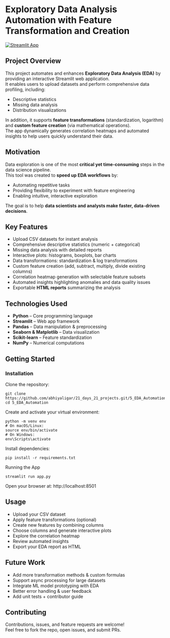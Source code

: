 # Exploratory Data Analysis Automation with Feature Transformation and Creation

[![Streamlit App](https://img.shields.io/badge/Live%20Demo-Streamlit-brightgreen)](https://edaauto.streamlit.app/)

## Project Overview
This project automates and enhances **Exploratory Data Analysis (EDA)** by providing an interactive Streamlit web application.  
It enables users to upload datasets and perform comprehensive data profiling, including:
- Descriptive statistics
- Missing data analysis
- Distribution visualizations  

In addition, it supports **feature transformations** (standardization, logarithm) and **custom feature creation** (via mathematical operations).  
The app dynamically generates correlation heatmaps and automated insights to help users quickly understand their data.



## Motivation
Data exploration is one of the most **critical yet time-consuming** steps in the data science pipeline.  
This tool was created to **speed up EDA workflows** by:
- Automating repetitive tasks
- Providing flexibility to experiment with feature engineering
- Enabling intuitive, interactive exploration  

The goal is to help **data scientists and analysts make faster, data-driven decisions**.



## Key Features
- Upload CSV datasets for instant analysis  
- Comprehensive descriptive statistics (numeric + categorical)  
- Missing data analysis with detailed reports  
- Interactive plots: histograms, boxplots, bar charts  
- Data transformations: standardization & log transformations  
- Custom feature creation (add, subtract, multiply, divide existing columns)  
- Correlation heatmap generation with selectable feature subsets  
- Automated insights highlighting anomalies and data quality issues  
- Exportable **HTML reports** summarizing the analysis  



## Technologies Used
- **Python** – Core programming language  
- **Streamlit** – Web app framework  
- **Pandas** – Data manipulation & preprocessing  
- **Seaborn & Matplotlib** – Data visualization  
- **Scikit-learn** – Feature standardization  
- **NumPy** – Numerical computations  



## Getting Started

### Installation
Clone the repository:
```
git clone https://github.com/abhiyaligar/21_days_21_projects.git/5_EDA_Automation
cd 5_EDA_Automation
```

Create and activate your virtual environment:

```
python -m venv env
# On macOS/Linux:
source env/bin/activate
# On Windows:
env\Scripts\activate
```
Install dependencies:

```
pip install -r requirements.txt
```
Running the App
```
streamlit run app.py
```
Open your browser at: http://localhost:8501


## Usage
- Upload your CSV dataset  
- Apply feature transformations (optional)  
- Create new features by combining columns  
- Choose columns and generate interactive plots  
- Explore the correlation heatmap  
- Review automated insights  
- Export your EDA report as HTML  



## Future Work
- Add more transformation methods & custom formulas  
- Support async processing for large datasets  
- Integrate ML model prototyping with EDA  
- Better error handling & user feedback  
- Add unit tests + contributor guide  


## Contributing
Contributions, issues, and feature requests are welcome!  
Feel free to fork the repo, open issues, and submit PRs.


